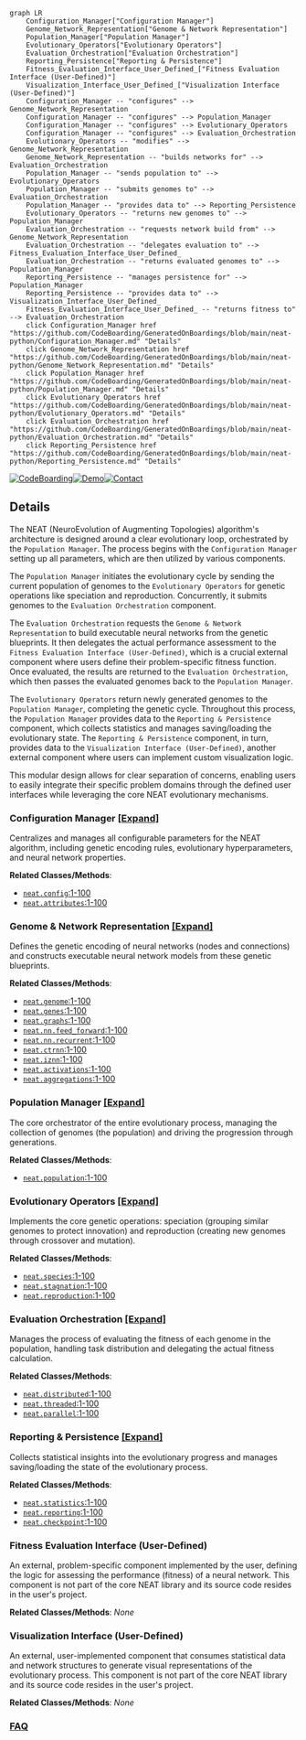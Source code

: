 ```mermaid
graph LR
    Configuration_Manager["Configuration Manager"]
    Genome_Network_Representation["Genome & Network Representation"]
    Population_Manager["Population Manager"]
    Evolutionary_Operators["Evolutionary Operators"]
    Evaluation_Orchestration["Evaluation Orchestration"]
    Reporting_Persistence["Reporting & Persistence"]
    Fitness_Evaluation_Interface_User_Defined_["Fitness Evaluation Interface (User-Defined)"]
    Visualization_Interface_User_Defined_["Visualization Interface (User-Defined)"]
    Configuration_Manager -- "configures" --> Genome_Network_Representation
    Configuration_Manager -- "configures" --> Population_Manager
    Configuration_Manager -- "configures" --> Evolutionary_Operators
    Configuration_Manager -- "configures" --> Evaluation_Orchestration
    Evolutionary_Operators -- "modifies" --> Genome_Network_Representation
    Genome_Network_Representation -- "builds networks for" --> Evaluation_Orchestration
    Population_Manager -- "sends population to" --> Evolutionary_Operators
    Population_Manager -- "submits genomes to" --> Evaluation_Orchestration
    Population_Manager -- "provides data to" --> Reporting_Persistence
    Evolutionary_Operators -- "returns new genomes to" --> Population_Manager
    Evaluation_Orchestration -- "requests network build from" --> Genome_Network_Representation
    Evaluation_Orchestration -- "delegates evaluation to" --> Fitness_Evaluation_Interface_User_Defined_
    Evaluation_Orchestration -- "returns evaluated genomes to" --> Population_Manager
    Reporting_Persistence -- "manages persistence for" --> Population_Manager
    Reporting_Persistence -- "provides data to" --> Visualization_Interface_User_Defined_
    Fitness_Evaluation_Interface_User_Defined_ -- "returns fitness to" --> Evaluation_Orchestration
    click Configuration_Manager href "https://github.com/CodeBoarding/GeneratedOnBoardings/blob/main/neat-python/Configuration_Manager.md" "Details"
    click Genome_Network_Representation href "https://github.com/CodeBoarding/GeneratedOnBoardings/blob/main/neat-python/Genome_Network_Representation.md" "Details"
    click Population_Manager href "https://github.com/CodeBoarding/GeneratedOnBoardings/blob/main/neat-python/Population_Manager.md" "Details"
    click Evolutionary_Operators href "https://github.com/CodeBoarding/GeneratedOnBoardings/blob/main/neat-python/Evolutionary_Operators.md" "Details"
    click Evaluation_Orchestration href "https://github.com/CodeBoarding/GeneratedOnBoardings/blob/main/neat-python/Evaluation_Orchestration.md" "Details"
    click Reporting_Persistence href "https://github.com/CodeBoarding/GeneratedOnBoardings/blob/main/neat-python/Reporting_Persistence.md" "Details"
```

[![CodeBoarding](https://img.shields.io/badge/Generated%20by-CodeBoarding-9cf?style=flat-square)](https://github.com/CodeBoarding/GeneratedOnBoardings)[![Demo](https://img.shields.io/badge/Try%20our-Demo-blue?style=flat-square)](https://www.codeboarding.org/demo)[![Contact](https://img.shields.io/badge/Contact%20us%20-%20contact@codeboarding.org-lightgrey?style=flat-square)](mailto:contact@codeboarding.org)

## Details

The NEAT (NeuroEvolution of Augmenting Topologies) algorithm's architecture is designed around a clear evolutionary loop, orchestrated by the `Population Manager`. The process begins with the `Configuration Manager` setting up all parameters, which are then utilized by various components.

The `Population Manager` initiates the evolutionary cycle by sending the current population of genomes to the `Evolutionary Operators` for genetic operations like speciation and reproduction. Concurrently, it submits genomes to the `Evaluation Orchestration` component.

The `Evaluation Orchestration` requests the `Genome & Network Representation` to build executable neural networks from the genetic blueprints. It then delegates the actual performance assessment to the `Fitness Evaluation Interface (User-Defined)`, which is a crucial external component where users define their problem-specific fitness function. Once evaluated, the results are returned to the `Evaluation Orchestration`, which then passes the evaluated genomes back to the `Population Manager`.

The `Evolutionary Operators` return newly generated genomes to the `Population Manager`, completing the genetic cycle. Throughout this process, the `Population Manager` provides data to the `Reporting & Persistence` component, which collects statistics and manages saving/loading the evolutionary state. The `Reporting & Persistence` component, in turn, provides data to the `Visualization Interface (User-Defined)`, another external component where users can implement custom visualization logic.

This modular design allows for clear separation of concerns, enabling users to easily integrate their specific problem domains through the defined user interfaces while leveraging the core NEAT evolutionary mechanisms.

### Configuration Manager [[Expand]](./Configuration_Manager.md)
Centralizes and manages all configurable parameters for the NEAT algorithm, including genetic encoding rules, evolutionary hyperparameters, and neural network properties.


**Related Classes/Methods**:

- <a href="https://github.com/CodeReclaimers/neat-python/blob/master/neat/config.py#L1-L100" target="_blank" rel="noopener noreferrer">`neat.config`:1-100</a>
- <a href="https://github.com/CodeReclaimers/neat-python/blob/master/neat/attributes.py#L1-L100" target="_blank" rel="noopener noreferrer">`neat.attributes`:1-100</a>


### Genome & Network Representation [[Expand]](./Genome_Network_Representation.md)
Defines the genetic encoding of neural networks (nodes and connections) and constructs executable neural network models from these genetic blueprints.


**Related Classes/Methods**:

- <a href="https://github.com/CodeReclaimers/neat-python/blob/master/neat/genome.py#L1-L100" target="_blank" rel="noopener noreferrer">`neat.genome`:1-100</a>
- <a href="https://github.com/CodeReclaimers/neat-python/blob/master/neat/genes.py#L1-L100" target="_blank" rel="noopener noreferrer">`neat.genes`:1-100</a>
- <a href="https://github.com/CodeReclaimers/neat-python/blob/master/neat/graphs.py#L1-L100" target="_blank" rel="noopener noreferrer">`neat.graphs`:1-100</a>
- <a href="https://github.com/CodeReclaimers/neat-python/blob/master/neat/nn/feed_forward.py#L1-L100" target="_blank" rel="noopener noreferrer">`neat.nn.feed_forward`:1-100</a>
- <a href="https://github.com/CodeReclaimers/neat-python/blob/master/neat/nn/recurrent.py#L1-L100" target="_blank" rel="noopener noreferrer">`neat.nn.recurrent`:1-100</a>
- <a href="https://github.com/CodeReclaimers/neat-python/blob/master/neat/ctrnn#L1-L100" target="_blank" rel="noopener noreferrer">`neat.ctrnn`:1-100</a>
- <a href="https://github.com/CodeReclaimers/neat-python/blob/master/neat/iznn#L1-L100" target="_blank" rel="noopener noreferrer">`neat.iznn`:1-100</a>
- <a href="https://github.com/CodeReclaimers/neat-python/blob/master/neat/activations.py#L1-L100" target="_blank" rel="noopener noreferrer">`neat.activations`:1-100</a>
- <a href="https://github.com/CodeReclaimers/neat-python/blob/master/neat/aggregations.py#L1-L100" target="_blank" rel="noopener noreferrer">`neat.aggregations`:1-100</a>


### Population Manager [[Expand]](./Population_Manager.md)
The core orchestrator of the entire evolutionary process, managing the collection of genomes (the population) and driving the progression through generations.


**Related Classes/Methods**:

- <a href="https://github.com/CodeReclaimers/neat-python/blob/master/neat/population.py#L1-L100" target="_blank" rel="noopener noreferrer">`neat.population`:1-100</a>


### Evolutionary Operators [[Expand]](./Evolutionary_Operators.md)
Implements the core genetic operations: speciation (grouping similar genomes to protect innovation) and reproduction (creating new genomes through crossover and mutation).


**Related Classes/Methods**:

- <a href="https://github.com/CodeReclaimers/neat-python/blob/master/neat/species.py#L1-L100" target="_blank" rel="noopener noreferrer">`neat.species`:1-100</a>
- <a href="https://github.com/CodeReclaimers/neat-python/blob/master/neat/stagnation.py#L1-L100" target="_blank" rel="noopener noreferrer">`neat.stagnation`:1-100</a>
- <a href="https://github.com/CodeReclaimers/neat-python/blob/master/neat/reproduction.py#L1-L100" target="_blank" rel="noopener noreferrer">`neat.reproduction`:1-100</a>


### Evaluation Orchestration [[Expand]](./Evaluation_Orchestration.md)
Manages the process of evaluating the fitness of each genome in the population, handling task distribution and delegating the actual fitness calculation.


**Related Classes/Methods**:

- <a href="https://github.com/CodeReclaimers/neat-python/blob/master/neat/distributed.py#L1-L100" target="_blank" rel="noopener noreferrer">`neat.distributed`:1-100</a>
- <a href="https://github.com/CodeReclaimers/neat-python/blob/master/neat/threaded.py#L1-L100" target="_blank" rel="noopener noreferrer">`neat.threaded`:1-100</a>
- <a href="https://github.com/CodeReclaimers/neat-python/blob/master/neat/parallel.py#L1-L100" target="_blank" rel="noopener noreferrer">`neat.parallel`:1-100</a>


### Reporting & Persistence [[Expand]](./Reporting_Persistence.md)
Collects statistical insights into the evolutionary progress and manages saving/loading the state of the evolutionary process.


**Related Classes/Methods**:

- <a href="https://github.com/CodeReclaimers/neat-python/blob/master/neat/statistics.py#L1-L100" target="_blank" rel="noopener noreferrer">`neat.statistics`:1-100</a>
- <a href="https://github.com/CodeReclaimers/neat-python/blob/master/neat/reporting.py#L1-L100" target="_blank" rel="noopener noreferrer">`neat.reporting`:1-100</a>
- <a href="https://github.com/CodeReclaimers/neat-python/blob/master/neat/checkpoint.py#L1-L100" target="_blank" rel="noopener noreferrer">`neat.checkpoint`:1-100</a>


### Fitness Evaluation Interface (User-Defined)
An external, problem-specific component implemented by the user, defining the logic for assessing the performance (fitness) of a neural network. This component is not part of the core NEAT library and its source code resides in the user's project.


**Related Classes/Methods**: _None_

### Visualization Interface (User-Defined)
An external, user-implemented component that consumes statistical data and network structures to generate visual representations of the evolutionary process. This component is not part of the core NEAT library and its source code resides in the user's project.


**Related Classes/Methods**: _None_



### [FAQ](https://github.com/CodeBoarding/GeneratedOnBoardings/tree/main?tab=readme-ov-file#faq)